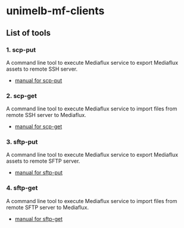 # unimelb-mf-clients

## List of tools

### 1. scp-put

A command line tool to execute Mediaflux service to export Mediaflux assets to remote SSH server.

* [manual for scp-put](https://github.com/UoM-ResPlat-DevOps/unimelb-mf-clients/blob/master/docs/scp-put.md)

### 2. scp-get

A command line tool to execute Mediaflux service to import files from remote SSH server to Mediaflux.

* [manual for scp-get](https://github.com/UoM-ResPlat-DevOps/unimelb-mf-clients/blob/master/docs/scp-get.md)

### 3. sftp-put

A command line tool to execute Mediaflux service to export Mediaflux assets to remote SFTP server.

* [manual for sftp-put](https://github.com/UoM-ResPlat-DevOps/unimelb-mf-clients/blob/master/docs/sftp-put.md)

### 4. sftp-get
A command line tool to execute Mediaflux service to import files from remote SFTP server to Mediaflux.

* [manual for sftp-get](https://github.com/UoM-ResPlat-DevOps/unimelb-mf-clients/blob/master/docs/sftp-get.md)
